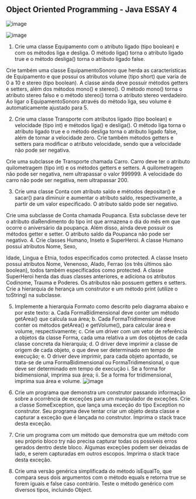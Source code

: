 ## Object Oriented Programming - Java ESSAY 4

![image](https://github.com/aricoelhog/Java_Essays/assets/139346671/1a9a9f61-01e8-484c-af9e-90b66b58f9b0)

![image](https://github.com/aricoelhog/Java_Essays/assets/139346671/aec6e975-0529-49d3-8d9e-58f7b6597080)

1.	Crie uma classe Equipamento com o atributo ligado (tipo boolean) e com os métodos liga e desliga. O método liga() torna o atributo ligado true e o método desliga() torna o atributo ligado false.

Crie também uma classe EquipamentoSonoro que herda as características de Equipamento e que possui os atributos volume (tipo short) que varia de 0 a 10 e stereo (tipo boolean). A classe ainda deve possuir métodos getters e setters, além dos métodos mono() e stereo(). O método mono() torna o atributo stereo falso e o método stereo() torna o atributo stereo verdadeiro. Ao ligar o EquipamentoSonoro através do método liga, seu volume é automaticamente ajustado para 5.

2.	Crie uma classe Transporte com atributos ligado (tipo boolean) e velocidade (tipo int) e métodos liga() e desliga(). O método liga torna o atributo ligado true e o método desliga torna o atributo ligado false, além de tornar a velocidade zero. Crie também métodos getters e setters para modificar o atributo velocidade, sendo que a velocidade não pode ser negativa.

Crie uma subclasse de Transporte chamada Carro. Carro deve ter o atributo quilometragem (tipo int) e os métodos getters e setters. A quilometragem não pode ser negativa, nem ultrapassar o valor 999999. A velocidade do carro não pode ser negativa, nem ultrapassar 200.

3.	Crie uma classe Conta com atributo saldo e métodos depositar() e sacar() para diminuir e aumentar o atributo saldo, respectivamente, a partir de um valor especificado. O atributo saldo pode ser negativo.

Crie uma subclasse de Conta chamada Poupanca. Esta subclasse deve ter o atributo diaRendimento do tipo int que armazena o dia do mês em que ocorre o aniversário da poupança. Além disso, ainda deve possuir os métodos getter e setter. O atributo saldo da Poupanca não pode ser negativo.
4.	Crie classes Humano, Inseto e SuperHeroi. A classe Humano possui atributos Nome, Sexo,
 
Idade, Lingua e Etnia, todos especificados como protected. A classe Inseto possui atributos Nome, Venenoso, Alado, Ferrao (os três últimos são boolean), todos também especificados como protected. A classe SuperHeroi herda das duas classes anteriores, e adiciona os atributos Codinome, Trauma e Poderes. Os atributos não possuem getters e setters. Crie a hierarquia de herança um construtor e um método print (utilize o toString) na subclasse.

5.	Implemente a hierarquia Formato como descrito pelo diagrama abaixo e por este texto:
a.	Cada FormaBidimensional deve conter um método getArea() que calcula sua área;
b.	Cada FormaTridimensional deve conter os métodos getArea() e getVolume(), para calcular área e volume, respectivamente;
c.	Crie um driver com um vetor de referência a objetos da classe Forma, cada uma relativa a um dos objetos de cada classe concreta da hierarquia;
d.	O driver deve imprimir a classe de origem de cada objeto, o que deve ser determinado em tempo de execução;
e.	O driver deve imprimir, para cada objeto apontado, se trata-se de uma FormaBidimensional ou FormaTridimensional, o que deve ser determinado em tempo de execução
i.	Se a forma for bidimensional, imprima sua área;
ii.	Se a forma for tridimensional, imprima sua área e volume.
![image](https://github.com/aricoelhog/Java_Essays/assets/139346671/6ec3456c-c9ff-4106-bbad-8608de2f464c)

6.	Crie um programa que demonstra um construtor passando informação sobre a ocorrência de exceções para um manipulador de exceções. Crie a classe SomeException, que lança uma exceção do tipo Exception no construtor. Seu programa deve tentar criar um objeto desta classe e capturar a exceção que é lançada no construtor. Imprima o stack trace desta exceção.

7.	Crie um programa com um método que demonstra que um método com seu próprio bloco try não precisa capturar todas os possíveis erros gerados dentro deste bloco. Algumas exceções podem ser deixadas de lado, e serem capturadas em outros escopos. Imprima o stack trace desta exceção.

8.	Crie uma versão genérica simplificada do método isEqualTo, que compara seus dois argumentos com o método equals e retorna true se forem iguais e false caso contrário. Teste o método genérico com diversos tipos, incluindo Object.
